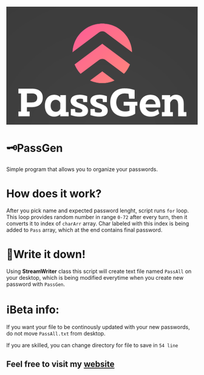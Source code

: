 ![Comet](https://github.com/TypicalData/Logos/blob/main/passgen.png)
# 🗝️PassGen
Simple program that allows you to organize your passwords.

# How does it work?
After you pick name and expected password lenght, script runs `for` loop.
This loop provides random number in range `0-72` after every turn, then it converts it to index of `charArr` array. Char labeled with this index is being added to `Pass` array, which at the end contains final password.

# 📝Write it down!
Using **StreamWriter** class this script will create text file named `PassAll` on your desktop, which is being modified everytime when you create new password with `PassGen`.

# ℹ️Beta info:
If you want your file to be continously updated with your new passwords,
do not move `PassAll.txt` from desktop. 

If you are skilled, you can change directory for file to save in `54 line`

## Feel free to visit my [website](http://typical.ct8.pl)
